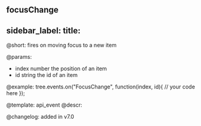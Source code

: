 focusChange
---
sidebar_label: 
title: 
---          

@short: fires on moving focus to a new item

@params:
- index		number			the position of an item
- id		string			the id of an item



@example:
tree.events.on("FocusChange", function(index, id){
    // your code here
});


@template: api_event
@descr:


@changelog: added in v7.0
